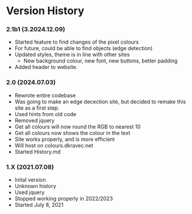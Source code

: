 # Version History

### 2.1b1 (3.2024.12.09)
- Started feature to find changes of the pixel colours
- For future, could be able to find objects (edge detection)
- Updated styles, theme is in line with other sites
    - New background colour, new font, new buttons, better padding
- Added header to website.

### 2.0 (2024.07.03)
- Rewrote entire codebase
- Was going to make an edge decection site, but decided to remake this site as a first step.
- Used hints from old code
- Removed jquery
- Get all colours will now round the RGB to nearest 10
- Get all colours now shows the colour in the text
- Site works properly, and is more efficient
- Will host on colours.dkravec.net
- Started History.md

### 1.X (2021.07.08)
- Inital version
- Unknown history
- Used jquery
- Stopped working properly in 2022/2023
- Started July 8, 2021
